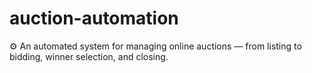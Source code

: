 # auction-automation
⚙️ An automated system for managing online auctions — from listing to bidding, winner selection, and closing.
